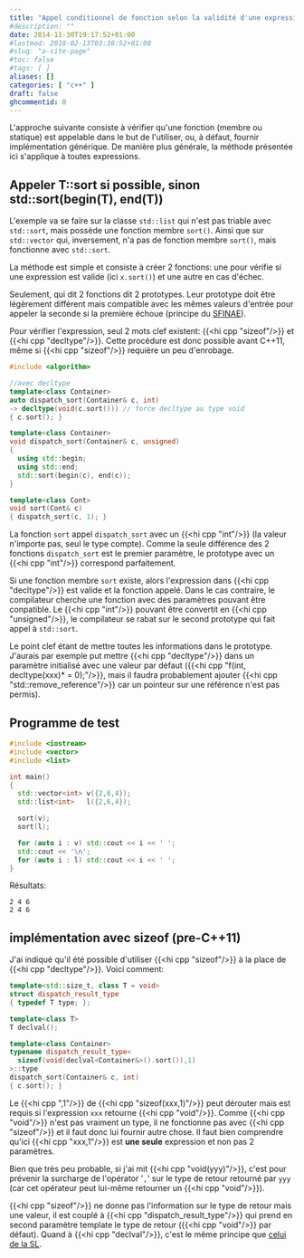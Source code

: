 ```yaml
---
title: "Appel conditionnel de fonction selon la validité d'une expression"
#description: ""
date: 2014-11-30T19:17:52+01:00
#lastmod: 2018-02-13T03:38:52+01:00
#slug: "a-site-page"
#toc: false
#tags: [ ]
aliases: []
categories: [ "c++" ]
draft: false
ghcommentid: 0
---
```


L'approche suivante consiste à vérifier qu'une fonction (membre ou statique) est appelable dans le but de l'utiliser, ou, à défaut, fournir implémentation générique. De manière plus générale, la méthode présentée ici s'applique à toutes expressions.

## Appeler T::sort si possible, sinon std::sort(begin(T), end(T))

L'exemple va se faire sur la classe `std::list` qui n'est pas triable avec `std::sort`, mais possède une fonction membre `sort()`. Ainsi que sur `std::vector` qui, inversement, n'a pas de fonction membre `sort()`, mais fonctionne avec `std::sort`.

La méthode est simple et consiste à créer 2 fonctions: une pour vérifie si une expression est valide (ici `x.sort()`) et une autre en cas d'échec.

Seulement, qui dit 2 fonctions dit 2 prototypes. Leur prototype doit être légèrement différent mais compatible avec les mêmes valeurs d'entrée pour appeler la seconde si la première échoue (principe du [SFINAE](http://en.cppreference.com/w/cpp/language/sfinae)).

Pour vérifier l'expression, seul 2 mots clef existent: {{<hi cpp "sizeof"/>}} et {{<hi cpp "decltype"/>}}. Cette procédure est donc possible avant C++11, même si {{<hi cpp "sizeof"/>}} requière un peu d'enrobage.

```cpp
#include <algorithm>

//avec decltype
template<class Container>
auto dispatch_sort(Container& c, int)
-> decltype(void(c.sort())) // force decltype au type void
{ c.sort(); }

template<class Container>
void dispatch_sort(Container& c, unsigned)
{
  using std::begin;
  using std::end;
  std::sort(begin(c), end(c));
}

template<class Cont>
void sort(Cont& c)
{ dispatch_sort(c, 1); }
```

La fonction `sort` appel `dispatch_sort` avec un {{<hi cpp "int"/>}} (la valeur n'importe pas, seul le type compte). Comme la seule différence des 2 fonctions `dispatch_sort` est le premier paramètre, le prototype avec un {{<hi cpp "int"/>}} correspond parfaitement.

Si une fonction membre `sort` existe, alors l'expression dans {{<hi cpp "decltype"/>}} est valide et la fonction appelé. Dans le cas contraire, le compilateur cherche une fonction avec des paramètres pouvant être conpatible. Le {{<hi cpp "int"/>}} pouvant être convertit en {{<hi cpp "unsigned"/>}}, le compilateur se rabat sur le second prototype qui fait appel à `std::sort`.

Le point clef étant de mettre toutes les informations dans le prototype. J'aurais par exemple put mettre {{<hi cpp "decltype"/>}} dans un paramètre initialisé avec une valeur par défaut ({{<hi cpp "f(int, decltype(xxx)* = 0);"/>}}, mais il faudra probablement ajouter {{<hi cpp "std::remove_reference"/>}} car un pointeur sur une référence n'est pas permis).

## Programme de test

```cpp
#include <iostream>
#include <vector>
#include <list>

int main()
{
  std::vector<int> v({2,6,4});
  std::list<int>   l({2,6,4});

  sort(v);
  sort(l);

  for (auto i : v) std::cout << i << ' ';
  std::cout << '\n';
  for (auto i : l) std::cout << i << ' ';
}
```

Résultats:

```
2 4 6
2 4 6
```

## implémentation avec sizeof (pre-C++11)

J'ai indiqué qu'il été possible d'utiliser {{<hi cpp "sizeof"/>}} à la place de {{<hi cpp "decltype"/>}}. Voici comment:

```cpp
template<std::size_t, class T = void>
struct dispatch_result_type
{ typedef T type; };

template<class T>
T declval();

template<class Container>
typename dispatch_result_type<
  sizeof(void(declval<Container&>().sort()),1)
>::type
dispatch_sort(Container& c, int)
{ c.sort(); }
```

Le {{<hi cpp ",1"/>}} de {{<hi cpp "sizeof(xxx,1)"/>}} peut dérouter mais est requis si l'expression `xxx` retourne {{<hi cpp "void"/>}}. Comme {{<hi cpp "void"/>}} n'est pas vraiment un type, il ne fonctionne pas avec {{<hi cpp "sizeof"/>}} et il faut donc lui fournir autre chose. Il faut bien comprendre qu'ici {{<hi cpp "xxx,1"/>}} est **une seule** expression et non pas 2 paramètres.

Bien que très peu probable, si j'ai mit {{<hi cpp "void(yyy)"/>}}, c'est pour prévenir la surcharge de l'opérator '`,`' sur le type de retour retourné par `yyy` (car cet opérateur peut lui-même retourner un {{<hi cpp "void"/>}}).

{{<hi cpp "sizeof"/>}} ne donne pas l'information sur le type de retour mais une valeur, il est couplé à {{<hi cpp "dispatch_result_type"/>}} qui prend en second paramètre template le type de retour ({{<hi cpp "void"/>}} par défaut). Quand à {{<hi cpp "declval"/>}}, c'est le même principe que [celui de la SL](http://en.cppreference.com/w/cpp/utility/declval).
